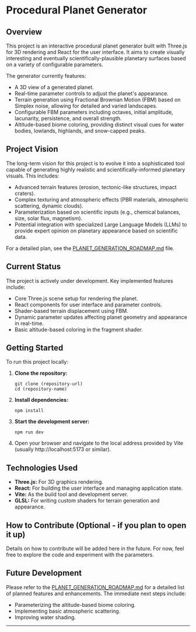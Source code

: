 # Procedural Planet Generator

## Overview

This project is an interactive procedural planet generator built with Three.js for 3D rendering and React for the user interface. It aims to create visually interesting and eventually scientifically-plausible planetary surfaces based on a variety of configurable parameters.

The generator currently features:
-   A 3D view of a generated planet.
-   Real-time parameter controls to adjust the planet's appearance.
-   Terrain generation using Fractional Brownian Motion (FBM) based on Simplex noise, allowing for detailed and varied landscapes.
-   Configurable FBM parameters including octaves, initial amplitude, lacunarity, persistence, and overall strength.
-   Altitude-based biome coloring, providing distinct visual cues for water bodies, lowlands, highlands, and snow-capped peaks.

## Project Vision

The long-term vision for this project is to evolve it into a sophisticated tool capable of generating highly realistic and scientifically-informed planetary visuals. This includes:
-   Advanced terrain features (erosion, tectonic-like structures, impact craters).
-   Complex texturing and atmospheric effects (PBR materials, atmospheric scattering, dynamic clouds).
-   Parameterization based on scientific inputs (e.g., chemical balances, size, solar flux, magnetism).
-   Potential integration with specialized Large Language Models (LLMs) to provide expert opinion on planetary appearance based on scientific data.

For a detailed plan, see the [PLANET_GENERATION_ROADMAP.md](PLANET_GENERATION_ROADMAP.md) file.

## Current Status

The project is actively under development. Key implemented features include:
-   Core Three.js scene setup for rendering the planet.
-   React components for user interface and parameter controls.
-   Shader-based terrain displacement using FBM.
-   Dynamic parameter updates affecting planet geometry and appearance in real-time.
-   Basic altitude-based coloring in the fragment shader.

## Getting Started

To run this project locally:

1.  **Clone the repository:**
    ```
    git clone (repository-url)
    cd (repository-name)
    ```

2.  **Install dependencies:**
    ```
    npm install
    ```

3.  **Start the development server:**
    ```
    npm run dev
    ```

4.  Open your browser and navigate to the local address provided by Vite (usually http://localhost:5173 or similar).

## Technologies Used

-   **Three.js:** For 3D graphics rendering.
-   **React:** For building the user interface and managing application state.
-   **Vite:** As the build tool and development server.
-   **GLSL:** For writing custom shaders for terrain generation and appearance.

## How to Contribute (Optional - if you plan to open it up)

Details on how to contribute will be added here in the future. For now, feel free to explore the code and experiment with the parameters.

## Future Development

Please refer to the [PLANET_GENERATION_ROADMAP.md](PLANET_GENERATION_ROADMAP.md) for a detailed list of planned features and enhancements. The immediate next steps include:
-   Parameterizing the altitude-based biome coloring.
-   Implementing basic atmospheric scattering.
-   Improving water shading.

---
